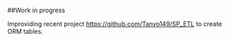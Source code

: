 ##Work in progress

Improviding recent project https://github.com/Tanvo149/SP_ETL
to create ORM tables.